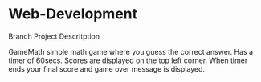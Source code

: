 # Web-Development

Branch                  Project Descritption

GameMath                simple math game where you guess the correct answer. Has a timer of 60secs. Scores are displayed on                           the top left corner. When timer ends your final score and game over message is displayed.
             
